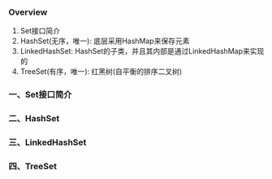 ### Overview
1. Set接口简介
2. HashSet(无序，唯一): 底层采用HashMap来保存元素
3. LinkedHashSet: HashSet的子类，并且其内部是通过LinkedHashMap来实现的
4. TreeSet(有序，唯一): 红黑树(自平衡的排序二叉树)

### 一、Set接口简介

### 二、HashSet

### 三、LinkedHashSet

### 四、TreeSet